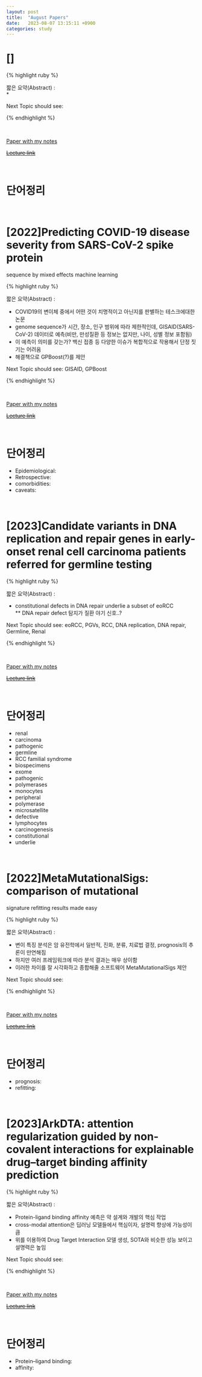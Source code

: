 ```yaml
---
layout: post
title:  "August Papers"
date:   2023-08-07 13:15:11 +0900
categories: study
---
```



# []

{% highlight ruby %}


짧은 요약(Abstract) :    
* 


Next Topic should see: 


{% endhighlight %}  

<br/>


[Paper with my notes]()  


[~~Lecture link~~]()  

<br/>

# 단어정리  


<br/>





# [2022]Predicting COVID-19 disease severity from SARS-CoV-2 spike protein
sequence by mixed effects machine learning  

{% highlight ruby %}


짧은 요약(Abstract) :    
* COVID19의 변이체 중에서 어떤 것이 치명적이고 아닌지를 판별하는 테스크에대한 논문  
* genome sequence가 시간, 장소, 인구 범위에 따라 제한적인데, GISAID(SARS-CoV-2) 데이터로 예측(비만, 만성질환 등 정보는 없지만, 나이, 성별 정보 포함됨)  
* 이 예측이 의미를 갖는가? 백신 접종 등 다양한 이슈가 복합적으로 작용해서 단정 짓기는 어려움  
* 해결책으로 GPBoost(?)를 제안  


Next Topic should see: GISAID, GPBoost  


{% endhighlight %}  

<br/>


[Paper with my notes]()  


[~~Lecture link~~]()  

<br/>

# 단어정리  
* Epidemiological:  
* Retrospective:  
* comorbidities:  
* caveats: 


<br/>



# [2023]Candidate variants in DNA replication and repair genes in early-onset renal cell carcinoma patients referred for germline testing  

{% highlight ruby %}


짧은 요약(Abstract) :    
* constitutional defects in DNA repair underlie a subset of eoRCC  
** DNA repair defect 탐지가 질환 야기 신호..?  


Next Topic should see: eoRCC, PGVs, RCC, DNA replication, DNA repair, Germline, Renal  


{% endhighlight %}  

<br/>


[Paper with my notes]()  


[~~Lecture link~~]()  

<br/>

# 단어정리  
* renal
* carcinoma
* pathogenic
* germline
*  RCC familial syndrome
* biospecimens
* exome
* pathogenic
* polymerases
* monocytes
* peripheral
* polymerase
* microsatellite
* defective
* lymphocytes
* carcinogenesis
* constitutional
* underlie


<br/>


# [2022]MetaMutationalSigs: comparison of mutational
signature refitting results made easy  

{% highlight ruby %}


짧은 요약(Abstract) :    
* 변이 특징 분석은 암 유전학에서 일반적, 진화, 분류, 치료법 결정, prognosis의 추론이 만연해짐  
* 하지만 여러 프레임워크에 따라 분석 결과는 매우 상이함  
* 이러한 차이를 잘 시각화하고 종합해줄 소프트웨어 MetaMutationalSigs 제안  


Next Topic should see: 


{% endhighlight %}  

<br/>


[Paper with my notes]()  


[~~Lecture link~~]()  

<br/>

# 단어정리  
* prognosis:  
* refitting:  

<br/>


# [2023]ArkDTA: attention regularization guided by non-covalent interactions for explainable drug–target binding affinity prediction  

{% highlight ruby %}


짧은 요약(Abstract) :    
* Protein-ligand binding affinity 예측은 약 설계와 개발의 핵심 작업  
* cross-modal attention은 딥러닝 모델들에서 핵심이자, 설명력 향상에 가능성이 큼  
* 위를 이용하여 Drug Target Interaction 모델 생성, SOTA와 비슷한 성능 보이고 설명력은 높임  


Next Topic should see: 


{% endhighlight %}  

<br/>


[Paper with my notes]()  


[~~Lecture link~~]()  

<br/>

# 단어정리  
* Protein–ligand binding:  
* affinity: 


<br/>





